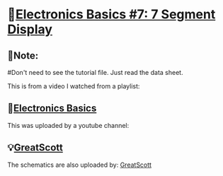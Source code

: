 # 🎲[Electronics Basics #7: 7 Segment Display](https://youtu.be/a6D6H6SLa_c?si=XDRh-U6di5sAnWES)

🍎Note: 
- 
#Don't need to see the tutorial file. Just read the data sheet.


This is from a video I watched from a playlist:

🔌[Electronics Basics](https://youtube.com/playlist?list=PLAROrg3NQn7cyu01HpOv5BWo217XWBZu0&si=3pSeYJpr7fdf7kfV)
-
This was uploaded by a youtube channel:

💡[GreatScott](https://youtube.com/@greatscottlab?si=hlbHd8CvzHosgsCy)
-
The schematics are also uploaded by: [GreatScott](https://youtube.com/@greatscottlab?si=hlbHd8CvzHosgsCy)
